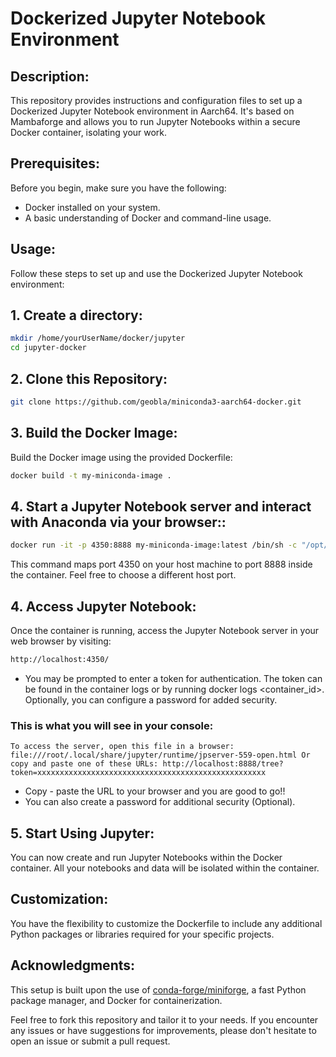 # Dockerized Jupyter Notebook Environment
## Description:

This repository provides instructions and configuration files to set up a Dockerized Jupyter Notebook environment in Aarch64. It's based on Mambaforge and allows you to run Jupyter Notebooks within a secure Docker container, isolating your work.

## Prerequisites:

Before you begin, make sure you have the following:

- Docker installed on your system.
- A basic understanding of Docker and command-line usage.
## Usage:

Follow these steps to set up and use the Dockerized Jupyter Notebook environment:

## 1. Create a directory:
```bash
mkdir /home/yourUserName/docker/jupyter
cd jupyter-docker
```
## 2. Clone this Repository:
```bash
git clone https://github.com/geobla/miniconda3-aarch64-docker.git
```
## 3. Build the Docker Image:
Build the Docker image using the provided Dockerfile:
```bash
docker build -t my-miniconda-image .
```
## 4. Start a Jupyter Notebook server and interact with Anaconda via your browser::
```bash
docker run -it -p 4350:8888 my-miniconda-image:latest /bin/sh -c "/opt/mambaforge/bin/conda install jupyter -y --quiet && mkdir -p /opt/notebooks && /opt/mambaforge/bin/jupyter notebook --notebook-dir=/opt/notebooks --ip='*' --port=8888 --no-browser --allow-root"
```
This command maps port 4350 on your host machine to port 8888 inside the container. Feel free to choose a different host port.
## 4. Access Jupyter Notebook:
Once the container is running, access the Jupyter Notebook server in your web browser by visiting:
```bash
http://localhost:4350/
```
- You may be prompted to enter a token for authentication. The token can be found in the container logs or by running docker logs <container_id>. Optionally, you can configure a password for added security.

### This is what you will see in your console:
`To access the server, open this file in a browser:
file:///root/.local/share/jupyter/runtime/jpserver-559-open.html Or copy and paste one of these URLs: http://localhost:8888/tree?token=xxxxxxxxxxxxxxxxxxxxxxxxxxxxxxxxxxxxxxxxxxxxxxxxxxx`
- Copy - paste the URL to your browser and you are good to go!!
- You can also create a password for additional security (Optional).
## 5. Start Using Jupyter:
You can now create and run Jupyter Notebooks within the Docker container. All your notebooks and data will be isolated within the container.
## Customization:
You have the flexibility to customize the Dockerfile to include any additional Python packages or libraries required for your specific projects.
## Acknowledgments:
This setup is built upon the use of [conda-forge/miniforge](https://github.com/conda-forge/miniforge), a fast Python package manager, and Docker for containerization.

Feel free to fork this repository and tailor it to your needs. If you encounter any issues or have suggestions for improvements, please don't hesitate to open an issue or submit a pull request.


